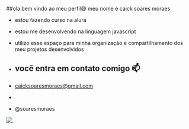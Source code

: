 
##ola bem vindo ao meu perfil😄
meu nome é caick soares moraes 

- estou fazendo curso na alura
- estou me desenvolvendo na linguagem javascript 
- utilizo esse espaço para minha organização e compartilhamento dos meu projetos desenvolvidos

- ## vocẽ entra em contato comigo 📫

- caicksoaresmoraes@gmail.com
- 
- @soaresmoraes

![](https//tenor.com/pt-BR/view/tmnt-tmnt2012-teenage-mutant-ninja-turtles-gift-7404754333005500284).
